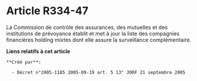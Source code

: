 # Article R334-47

La Commission de contrôle des assurances, des mutuelles et des institutions de prévoyance établit et met à jour la liste des
compagnies financières holding mixtes dont elle assure la surveillance complémentaire.

**Liens relatifs à cet article**

	**Créé par**:

	  - Décret n°2005-1185 2005-09-19 art. 5 13° JORF 21 septembre 2005
